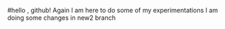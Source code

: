 #hello , github!
Again I am here to do some of my experimentations
I am doing some changes in new2 branch